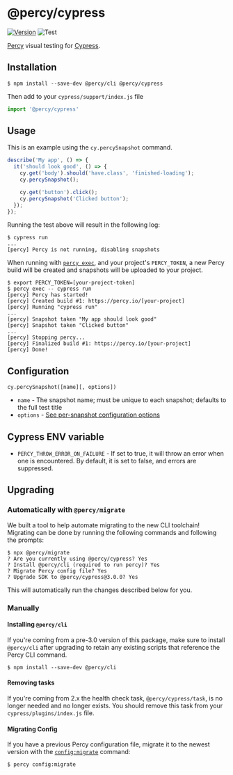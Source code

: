 # @percy/cypress
[![Version](https://img.shields.io/npm/v/@percy/cypress.svg)](https://npmjs.org/package/@percy/cypress)
![Test](https://github.com/percy/percy-cypress/workflows/Test/badge.svg)

[Percy](https://percy.io) visual testing for [Cypress](https://cypress.io).

## Installation

```sh-session
$ npm install --save-dev @percy/cli @percy/cypress
```

Then add to your `cypress/support/index.js` file

```javascript
import '@percy/cypress'
```

## Usage

This is an example using the `cy.percySnapshot` command.

```javascript
describe('My app', () => {
  it('should look good', () => {
    cy.get('body').should('have.class', 'finished-loading');
    cy.percySnapshot();

    cy.get('button').click();
    cy.percySnapshot('Clicked button');
  });
});
```

Running the test above will result in the following log:

```sh-session
$ cypress run
...
[percy] Percy is not running, disabling snapshots
```

When running with [`percy
exec`](https://github.com/percy/cli/tree/master/packages/cli-exec#percy-exec), and your project's
`PERCY_TOKEN`, a new Percy build will be created and snapshots will be uploaded to your project.

```sh-session
$ export PERCY_TOKEN=[your-project-token]
$ percy exec -- cypress run
[percy] Percy has started!
[percy] Created build #1: https://percy.io/[your-project]
[percy] Running "cypress run"
...
[percy] Snapshot taken "My app should look good"
[percy] Snapshot taken "Clicked button"
...
[percy] Stopping percy...
[percy] Finalized build #1: https://percy.io/[your-project]
[percy] Done!
```

## Configuration

`cy.percySnapshot([name][, options])`

- `name` - The snapshot name; must be unique to each snapshot; defaults to the full test title
- `options` - [See per-snapshot configuration options](https://docs.percy.io/docs/cli-configuration#per-snapshot-configuration)

## Cypress ENV variable
- `PERCY_THROW_ERROR_ON_FAILURE` - If set to true, it will throw an error when one is encountered. By default, it is set to false, and errors are suppressed.

## Upgrading

### Automatically with `@percy/migrate`

We built a tool to help automate migrating to the new CLI toolchain! Migrating
can be done by running the following commands and following the prompts:

``` shell
$ npx @percy/migrate
? Are you currently using @percy/cypress? Yes
? Install @percy/cli (required to run percy)? Yes
? Migrate Percy config file? Yes
? Upgrade SDK to @percy/cypress@3.0.0? Yes
```

This will automatically run the changes described below for you.

### Manually

#### Installing `@percy/cli`

If you're coming from a pre-3.0 version of this package, make sure to install `@percy/cli` after
upgrading to retain any existing scripts that reference the Percy CLI command.

```sh-session
$ npm install --save-dev @percy/cli
```

#### Removing tasks

If you're coming from 2.x the health check task, `@percy/cypress/task`, is no longer needed and no
longer exists. You should remove this task from your `cypress/plugins/index.js` file.

#### Migrating Config

If you have a previous Percy configuration file, migrate it to the newest version with the
[`config:migrate`](https://github.com/percy/cli/tree/master/packages/cli-config#percy-configmigrate-filepath-output) command:

```sh-session
$ percy config:migrate
```
